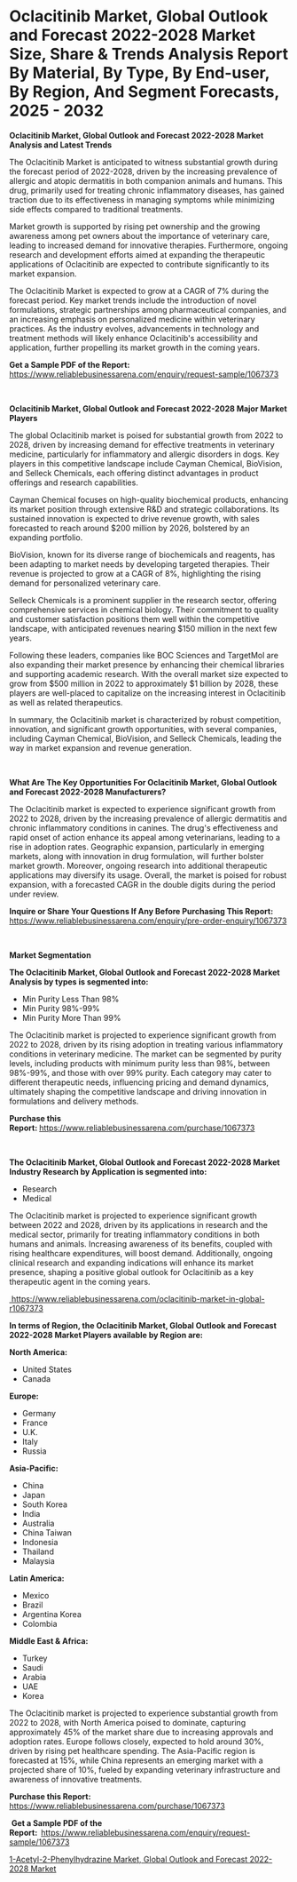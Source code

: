 <p><h1>Oclacitinib Market, Global Outlook and Forecast 2022-2028 Market Size, Share & Trends Analysis Report By Material, By Type, By End-user, By Region, And Segment Forecasts, 2025 - 2032</h1></p><p><strong>Oclacitinib Market, Global Outlook and Forecast 2022-2028 Market Analysis and Latest Trends</strong></p>
<p><p>The Oclacitinib Market is anticipated to witness substantial growth during the forecast period of 2022-2028, driven by the increasing prevalence of allergic and atopic dermatitis in both companion animals and humans. This drug, primarily used for treating chronic inflammatory diseases, has gained traction due to its effectiveness in managing symptoms while minimizing side effects compared to traditional treatments. </p><p>Market growth is supported by rising pet ownership and the growing awareness among pet owners about the importance of veterinary care, leading to increased demand for innovative therapies. Furthermore, ongoing research and development efforts aimed at expanding the therapeutic applications of Oclacitinib are expected to contribute significantly to its market expansion.</p><p>The Oclacitinib Market is expected to grow at a CAGR of 7% during the forecast period. Key market trends include the introduction of novel formulations, strategic partnerships among pharmaceutical companies, and an increasing emphasis on personalized medicine within veterinary practices. As the industry evolves, advancements in technology and treatment methods will likely enhance Oclacitinib's accessibility and application, further propelling its market growth in the coming years.</p></p>
<p><strong>Get a Sample PDF of the Report:&nbsp;</strong> <a href="https://www.reliablebusinessarena.com/enquiry/request-sample/1067373?utm_campaign=2800&utm_medium=2&utm_source=Github&utm_content=ia&utm_term=21032025&utm_id=oclacitinib-market-global-outlook-and-forecast-2022-2028">https://www.reliablebusinessarena.com/enquiry/request-sample/1067373</a></p>
<p>&nbsp;</p>
<p><strong>Oclacitinib Market, Global Outlook and Forecast 2022-2028 Major Market Players</strong></p>
<p><p>The global Oclacitinib market is poised for substantial growth from 2022 to 2028, driven by increasing demand for effective treatments in veterinary medicine, particularly for inflammatory and allergic disorders in dogs. Key players in this competitive landscape include Cayman Chemical, BioVision, and Selleck Chemicals, each offering distinct advantages in product offerings and research capabilities.</p><p>Cayman Chemical focuses on high-quality biochemical products, enhancing its market position through extensive R&D and strategic collaborations. Its sustained innovation is expected to drive revenue growth, with sales forecasted to reach around $200 million by 2026, bolstered by an expanding portfolio.</p><p>BioVision, known for its diverse range of biochemicals and reagents, has been adapting to market needs by developing targeted therapies. Their revenue is projected to grow at a CAGR of 8%, highlighting the rising demand for personalized veterinary care.</p><p>Selleck Chemicals is a prominent supplier in the research sector, offering comprehensive services in chemical biology. Their commitment to quality and customer satisfaction positions them well within the competitive landscape, with anticipated revenues nearing $150 million in the next few years.</p><p>Following these leaders, companies like BOC Sciences and TargetMol are also expanding their market presence by enhancing their chemical libraries and supporting academic research. With the overall market size expected to grow from $500 million in 2022 to approximately $1 billion by 2028, these players are well-placed to capitalize on the increasing interest in Oclacitinib as well as related therapeutics.</p><p>In summary, the Oclacitinib market is characterized by robust competition, innovation, and significant growth opportunities, with several companies, including Cayman Chemical, BioVision, and Selleck Chemicals, leading the way in market expansion and revenue generation.</p></p>
<p>&nbsp;</p>
<p><strong>What Are The Key Opportunities For Oclacitinib Market, Global Outlook and Forecast 2022-2028 Manufacturers?</strong></p>
<p><p>The Oclacitinib market is expected to experience significant growth from 2022 to 2028, driven by the increasing prevalence of allergic dermatitis and chronic inflammatory conditions in canines. The drug's effectiveness and rapid onset of action enhance its appeal among veterinarians, leading to a rise in adoption rates. Geographic expansion, particularly in emerging markets, along with innovation in drug formulation, will further bolster market growth. Moreover, ongoing research into additional therapeutic applications may diversify its usage. Overall, the market is poised for robust expansion, with a forecasted CAGR in the double digits during the period under review.</p></p>
<p><strong>Inquire or Share Your Questions If Any Before Purchasing This Report:</strong> <a href="https://www.reliablebusinessarena.com/enquiry/pre-order-enquiry/1067373?utm_campaign=2800&utm_medium=2&utm_source=Github&utm_content=ia&utm_term=21032025&utm_id=oclacitinib-market-global-outlook-and-forecast-2022-2028">https://www.reliablebusinessarena.com/enquiry/pre-order-enquiry/1067373</a></p>
<p>&nbsp;</p>
<p><strong>Market Segmentation</strong></p>
<p><strong>The Oclacitinib Market, Global Outlook and Forecast 2022-2028 Market Analysis by types is segmented into:</strong></p>
<p><ul><li>Min Purity Less Than 98%</li><li>Min Purity 98%-99%</li><li>Min Purity More Than 99%</li></ul></p>
<p><p>The Oclacitinib market is projected to experience significant growth from 2022 to 2028, driven by its rising adoption in treating various inflammatory conditions in veterinary medicine. The market can be segmented by purity levels, including products with minimum purity less than 98%, between 98%-99%, and those with over 99% purity. Each category may cater to different therapeutic needs, influencing pricing and demand dynamics, ultimately shaping the competitive landscape and driving innovation in formulations and delivery methods.</p></p>
<p><strong>Purchase this Report:&nbsp;</strong><a href="https://www.reliablebusinessarena.com/purchase/1067373?utm_campaign=2800&utm_medium=2&utm_source=Github&utm_content=ia&utm_term=21032025&utm_id=oclacitinib-market-global-outlook-and-forecast-2022-2028">https://www.reliablebusinessarena.com/purchase/1067373</a></p>
<p>&nbsp;</p>
<p><strong>The Oclacitinib Market, Global Outlook and Forecast 2022-2028 Market Industry Research by Application is segmented into:</strong></p>
<p><ul><li>Research</li><li>Medical</li></ul></p>
<p><p>The Oclacitinib market is projected to experience significant growth between 2022 and 2028, driven by its applications in research and the medical sector, primarily for treating inflammatory conditions in both humans and animals. Increasing awareness of its benefits, coupled with rising healthcare expenditures, will boost demand. Additionally, ongoing clinical research and expanding indications will enhance its market presence, shaping a positive global outlook for Oclacitinib as a key therapeutic agent in the coming years.</p></p>
<p><a href="https://www.reliablebusinessarena.com/oclacitinib-market-in-global-r1067373?utm_campaign=2800&utm_medium=2&utm_source=Github&utm_content=ia&utm_term=21032025&utm_id=oclacitinib-market-global-outlook-and-forecast-2022-2028">&nbsp;https://www.reliablebusinessarena.com/oclacitinib-market-in-global-r1067373</a></p>
<p><strong>In terms of Region, the Oclacitinib Market, Global Outlook and Forecast 2022-2028 Market Players available by Region are:</strong></p>
<p>
    <p> <strong> North America: </strong>
        <ul>
            <li>United States</li>
            <li>Canada</li>
        </ul>
        </p> 
    <p> <strong> Europe: </strong>
        <ul>
            <li>Germany</li>
            <li>France</li>
            <li>U.K.</li>
            <li>Italy</li>
            <li>Russia</li>
        </ul>
        </p> 
    <p> <strong> Asia-Pacific: </strong>
        <ul>
            <li>China</li>
            <li>Japan</li>
            <li>South Korea</li>
            <li>India</li>
            <li>Australia</li>
            <li>China Taiwan</li>
            <li>Indonesia</li>
            <li>Thailand</li>
            <li>Malaysia</li>
        </ul>
        </p> 
    <p> <strong> Latin America: </strong>
        <ul>
            <li>Mexico</li>
            <li>Brazil</li>
            <li>Argentina Korea</li>
            <li>Colombia</li>
        </ul>
        </p> 
    <p> <strong> Middle East & Africa: </strong>
        <ul>
            <li>Turkey</li>
            <li>Saudi</li>
            <li>Arabia</li>
            <li>UAE</li>
            <li>Korea</li>
        </ul>
    </p>
    </p>
<p><p>The Oclacitinib market is projected to experience substantial growth from 2022 to 2028, with North America poised to dominate, capturing approximately 45% of the market share due to increasing approvals and adoption rates. Europe follows closely, expected to hold around 30%, driven by rising pet healthcare spending. The Asia-Pacific region is forecasted at 15%, while China represents an emerging market with a projected share of 10%, fueled by expanding veterinary infrastructure and awareness of innovative treatments.</p></p>
<p><strong>Purchase this Report: </strong><a href="https://www.reliablebusinessarena.com/purchase/1067373?utm_campaign=2800&utm_medium=2&utm_source=Github&utm_content=ia&utm_term=21032025&utm_id=oclacitinib-market-global-outlook-and-forecast-2022-2028">https://www.reliablebusinessarena.com/purchase/1067373</a></p>
<p>&nbsp;<strong>Get a Sample PDF of the Report:&nbsp;&nbsp;</strong><a href="https://www.reliablebusinessarena.com/enquiry/request-sample/1067373?utm_campaign=2800&utm_medium=2&utm_source=Github&utm_content=ia&utm_term=21032025&utm_id=oclacitinib-market-global-outlook-and-forecast-2022-2028">https://www.reliablebusinessarena.com/enquiry/request-sample/1067373</a></p>
<p><strong></strong></p>
<p><p><a href="https://github.com/zupankocka/Market-Research-Report-List-1/blob/main/1-acetyl-2-phenylhydrazine-market-global-outlook-and-forecast-2022-2028-market.md?utm_campaign=2800&utm_medium=2&utm_source=Github&utm_content=ia&utm_term=21032025&utm_id=oclacitinib-market-global-outlook-and-forecast-2022-2028">1-Acetyl-2-Phenylhydrazine Market, Global Outlook and Forecast 2022-2028 Market</a></p></p>
